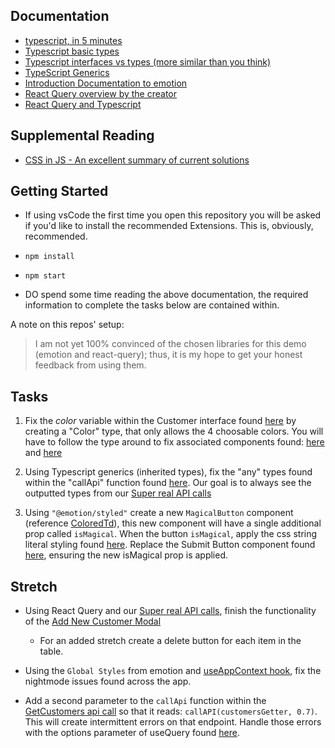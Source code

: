 ## Documentation

- [typescript, in 5 minutes](https://www.typescriptlang.org/docs/handbook/typescript-in-5-minutes.html)
- [Typescript basic types](https://www.typescriptlang.org/docs/handbook/basic-types.html)
- [Typescript interfaces vs types (more similar than you think)](https://stackoverflow.com/a/52682220)
- [TypeScript Generics](https://www.freecodecamp.org/news/make-typescript-easy-using-basic-ts-generics/)
- [Introduction Documentation to emotion](https://emotion.sh/docs/introduction)
- [React Query overview by the creator](https://www.youtube.com/watch?v=seU46c6Jz7E)
- [React Query and Typescript](https://tkdodo.eu/blog/react-query-and-type-script)

## Supplemental Reading

- [CSS in JS - An excellent summary of current solutions](https://github.com/andreipfeiffer/css-in-js)

## Getting Started

- If using vsCode the first time you open this repository you will be asked if you'd like to install the recommended Extensions. This is, obviously, recommended.

- `npm install`
- `npm start`

- DO spend some time reading the above documentation, the required information to complete the tasks below are contained within.

A note on this repos' setup:

> I am not yet 100% convinced of the chosen libraries for this demo (emotion and react-query); thus, it is my hope to get your honest feedback from using them.

## Tasks

1. Fix the <i>color</i> variable within the Customer interface found [here](/src/api/CustomerApi.ts#L7) by creating a "Color" type, that only allows the 4 choosable colors. You will have to follow the type around to fix associated components found: [here](src/pages/Landing/index.tsx#L87) and [here](src/components/ColoredTd.tsx#L5)

2. Using Typescript generics (inherited types), fix the "any" types found within the "callApi" function found [here](src/api/apiUtilities.ts#L5). Our goal is to always see the outputted types from our [Super real API calls](src/api/CustomerApi.ts#L32)

3. Using `"@emotion/styled"` create a new `MagicalButton` component (reference [ColoredTd](src/components/ColoredTd.tsx)), this new component will have a single additional prop called `isMagical`. When the button `isMagical`, apply the css string literal styling found [here](src/components/helpers.ts#L1). Replace the Submit Button component found [here](src/pages/Landing/index.tsx#L105), ensuring the new isMagical prop is applied.

## Stretch

- Using React Query and our [Super real API calls](src/api/CustomerApi.ts#L38), finish the functionality of the [Add New Customer Modal](src/pages/Landing/index.tsx#L65)

  - For an added stretch create a delete button for each item in the table.

- Using the `Global Styles` from emotion and [useAppContext hook](src/context/index.tsx#L21), fix the nightmode issues found across the app.

- Add a second parameter to the `callApi` function within the [GetCustomers api call](src/api/CustomerApi.ts#L33) so that it reads: `callAPI(customersGetter, 0.7)`. This will create intermittent errors on that endpoint. Handle those errors with the options parameter of useQuery found [here](src/pages/Landing/index.tsx#L41).
